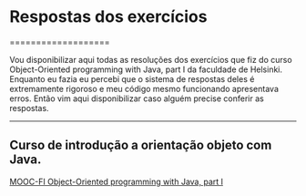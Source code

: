 # Respostas dos exercícios
===================


Vou disponibilizar aqui todas as resoluções dos exercícios que fiz do curso Object-Oriented programming with Java, part I da faculdade de Helsinki. Enquanto eu fazia eu percebi que o sistema de respostas deles é extremamente rigoroso e meu código mesmo funcionando apresentava erros. Então vim aqui disponibilizar caso alguém precise conferir as respostas. 

----------


Curso de introdução a orientação objeto com Java.
-------------
[MOOC-FI Object-Oriented programming with Java, part I](http://mooc.fi/courses/2013/programming-part-1/)


